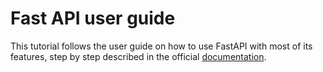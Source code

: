 # Fast API user guide
This tutorial follows the user guide on how to use FastAPI with most of its features, step by step described in the official [documentation](https://fastapi.tiangolo.com/tutorial/).
